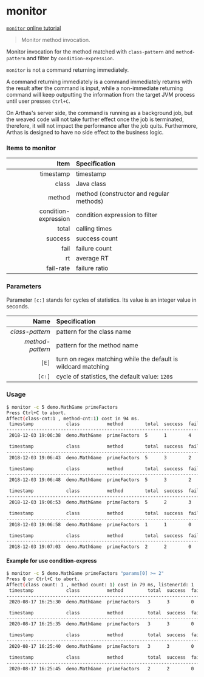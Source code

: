 monitor
=======

[`monitor` online tutorial](https://arthas.aliyun.com/doc/arthas-tutorials.html?language=en&id=command-monitor)

> Monitor method invocation.

Monitor invocation for the method matched with `class-pattern` and `method-pattern` and filter by `condition-expression`.

`monitor` is not a command returning immediately.

A command returning immediately is a command immediately returns with the result after the command is input, while a non-immediate returning command will keep outputting the information from the target JVM process until user presses `Ctrl+C`.

On Arthas's server side, the command is running as a background job, but the weaved code will not take further effect once the job is terminated, therefore, it will not impact the performance after the job quits. Furthermore, Arthas is designed to have no side effect to the business logic.

### Items to monitor

|Item|Specification|
|---:|:---|
|timestamp|timestamp|
|class|Java class|
|method|method (constructor and regular methods)|
|condition-expression|condition expression to filter|
|total|calling times|
|success|success count|
|fail|failure count|
|rt|average RT|
|fail-rate|failure ratio|

### Parameters

Parameter `[c:]` stands for cycles of statistics. Its value is an integer value in seconds.

|Name|Specification|
|---:|:---|
|*class-pattern*|pattern for the class name|
|*method-pattern*|pattern for the method name|
|`[E]`|turn on regex matching while the default is wildcard matching|
|`[c:]`|cycle of statistics, the default value: `120`s|

### Usage

```bash
$ monitor -c 5 demo.MathGame primeFactors
Press Ctrl+C to abort.
Affect(class-cnt:1 , method-cnt:1) cost in 94 ms.
 timestamp            class          method        total  success  fail  avg-rt(ms)  fail-rate
-----------------------------------------------------------------------------------------------
 2018-12-03 19:06:38  demo.MathGame  primeFactors  5      1        4     1.15        80.00%

 timestamp            class          method        total  success  fail  avg-rt(ms)  fail-rate
-----------------------------------------------------------------------------------------------
 2018-12-03 19:06:43  demo.MathGame  primeFactors  5      3        2     42.29       40.00%

 timestamp            class          method        total  success  fail  avg-rt(ms)  fail-rate
-----------------------------------------------------------------------------------------------
 2018-12-03 19:06:48  demo.MathGame  primeFactors  5      3        2     67.92       40.00%

 timestamp            class          method        total  success  fail  avg-rt(ms)  fail-rate
-----------------------------------------------------------------------------------------------
 2018-12-03 19:06:53  demo.MathGame  primeFactors  5      2        3     0.25        60.00%

 timestamp            class          method        total  success  fail  avg-rt(ms)  fail-rate
-----------------------------------------------------------------------------------------------
 2018-12-03 19:06:58  demo.MathGame  primeFactors  1      1        0     0.45        0.00%

 timestamp            class          method        total  success  fail  avg-rt(ms)  fail-rate
-----------------------------------------------------------------------------------------------
 2018-12-03 19:07:03  demo.MathGame  primeFactors  2      2        0     3182.72     0.00%
```

#### Example for use condition-express
```bash
$ monitor -c 5 demo.MathGame primeFactors "params[0] >= 2"
Press Q or Ctrl+C to abort.
Affect(class count: 1 , method count: 1) cost in 79 ms, listenerId: 1
 timestamp            class          method         total  success  fail  avg-rt(ms)  fail-rate   
-----------------------------------------------------------------------------------------------
 2020-08-17 16:25:30  demo.MathGame  primeFactors   3      3        0     18.99       0.00%       

 timestamp            class          method         total  success  fail  avg-rt(ms)  fail-rate   
-----------------------------------------------------------------------------------------------
 2020-08-17 16:25:35  demo.MathGame  primeFactors   3      3        0     1.02        0.00%       

 timestamp            class          method         total  success  fail  avg-rt(ms)  fail-rate   
-----------------------------------------------------------------------------------------------
 2020-08-17 16:25:40  demo.MathGame  primeFactors   3      3        0     0.74        0.00%       

 timestamp            class          method         total  success  fail  avg-rt(ms)  fail-rate   
-----------------------------------------------------------------------------------------------
 2020-08-17 16:25:45  demo.MathGame  primeFactors   2      2        0     1.94        0.00%
```

